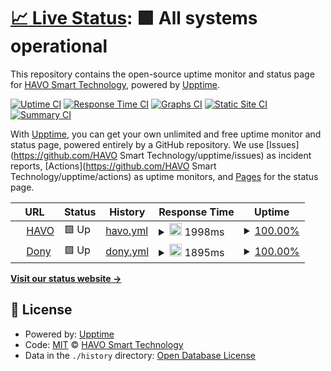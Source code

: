 # [📈 Live Status](https://www.havo.co.id): <!--live status--> **🟩 All systems operational**

This repository contains the open-source uptime monitor and status page for [HAVO Smart Technology](https://www.havo.co.id), powered by [Upptime](https://github.com/upptime/upptime).

[![Uptime CI](https://github.com/koj-co/upptime/workflows/Uptime%20CI/badge.svg)](https://github.com/koj-co/upptime/actions?query=workflow%3A%22Uptime+CI%22)
[![Response Time CI](https://github.com/koj-co/upptime/workflows/Response%20Time%20CI/badge.svg)](https://github.com/koj-co/upptime/actions?query=workflow%3A%22Response+Time+CI%22)
[![Graphs CI](https://github.com/koj-co/upptime/workflows/Graphs%20CI/badge.svg)](https://github.com/koj-co/upptime/actions?query=workflow%3A%22Graphs+CI%22)
[![Static Site CI](https://github.com/koj-co/upptime/workflows/Static%20Site%20CI/badge.svg)](https://github.com/koj-co/upptime/actions?query=workflow%3A%22Static+Site+CI%22)
[![Summary CI](https://github.com/koj-co/upptime/workflows/Summary%20CI/badge.svg)](https://github.com/koj-co/upptime/actions?query=workflow%3A%22Summary+CI%22)

With [Upptime](https://upptime.js.org), you can get your own unlimited and free uptime monitor and status page, powered entirely by a GitHub repository. We use [Issues](https://github.com/HAVO Smart Technology/upptime/issues) as incident reports, [Actions](https://github.com/HAVO Smart Technology/upptime/actions) as uptime monitors, and [Pages](https://www.havo.co.id) for the status page.

<!--start: status pages-->
<!-- This summary is generated by Upptime (https://github.com/upptime/upptime) -->
<!-- Do not edit this manually, your changes will be overwritten -->
<!-- prettier-ignore -->
| URL | Status | History | Response Time | Uptime |
| --- | ------ | ------- | ------------- | ------ |
| <img alt="" src="https://favicons.githubusercontent.com/www.havo.co.id" height="13"> [HAVO](https://www.havo.co.id) | 🟩 Up | [havo.yml](https://github.com/ashcoft/Upptime/commits/HEAD/history/havo.yml) | <details><summary><img alt="Response time graph" src="./graphs/havo/response-time-week.png" height="20"> 1998ms</summary><br><a href="https://HAVO Smart Technology.github.io/upptime/history/havo"><img alt="Response time 3054" src="https://img.shields.io/endpoint?url=https%3A%2F%2Fraw.githubusercontent.com%2Fashcoft%2FUpptime%2FHEAD%2Fapi%2Fhavo%2Fresponse-time.json"></a><br><a href="https://HAVO Smart Technology.github.io/upptime/history/havo"><img alt="24-hour response time 1632" src="https://img.shields.io/endpoint?url=https%3A%2F%2Fraw.githubusercontent.com%2Fashcoft%2FUpptime%2FHEAD%2Fapi%2Fhavo%2Fresponse-time-day.json"></a><br><a href="https://HAVO Smart Technology.github.io/upptime/history/havo"><img alt="7-day response time 1998" src="https://img.shields.io/endpoint?url=https%3A%2F%2Fraw.githubusercontent.com%2Fashcoft%2FUpptime%2FHEAD%2Fapi%2Fhavo%2Fresponse-time-week.json"></a><br><a href="https://HAVO Smart Technology.github.io/upptime/history/havo"><img alt="30-day response time 2720" src="https://img.shields.io/endpoint?url=https%3A%2F%2Fraw.githubusercontent.com%2Fashcoft%2FUpptime%2FHEAD%2Fapi%2Fhavo%2Fresponse-time-month.json"></a><br><a href="https://HAVO Smart Technology.github.io/upptime/history/havo"><img alt="1-year response time 3054" src="https://img.shields.io/endpoint?url=https%3A%2F%2Fraw.githubusercontent.com%2Fashcoft%2FUpptime%2FHEAD%2Fapi%2Fhavo%2Fresponse-time-year.json"></a></details> | <details><summary><a href="https://HAVO Smart Technology.github.io/upptime/history/havo">100.00%</a></summary><a href="https://HAVO Smart Technology.github.io/upptime/history/havo"><img alt="All-time uptime 96.04%" src="https://img.shields.io/endpoint?url=https%3A%2F%2Fraw.githubusercontent.com%2Fashcoft%2FUpptime%2FHEAD%2Fapi%2Fhavo%2Fuptime.json"></a><br><a href="https://HAVO Smart Technology.github.io/upptime/history/havo"><img alt="24-hour uptime 100.00%" src="https://img.shields.io/endpoint?url=https%3A%2F%2Fraw.githubusercontent.com%2Fashcoft%2FUpptime%2FHEAD%2Fapi%2Fhavo%2Fuptime-day.json"></a><br><a href="https://HAVO Smart Technology.github.io/upptime/history/havo"><img alt="7-day uptime 100.00%" src="https://img.shields.io/endpoint?url=https%3A%2F%2Fraw.githubusercontent.com%2Fashcoft%2FUpptime%2FHEAD%2Fapi%2Fhavo%2Fuptime-week.json"></a><br><a href="https://HAVO Smart Technology.github.io/upptime/history/havo"><img alt="30-day uptime 100.00%" src="https://img.shields.io/endpoint?url=https%3A%2F%2Fraw.githubusercontent.com%2Fashcoft%2FUpptime%2FHEAD%2Fapi%2Fhavo%2Fuptime-month.json"></a><br><a href="https://HAVO Smart Technology.github.io/upptime/history/havo"><img alt="1-year uptime 96.04%" src="https://img.shields.io/endpoint?url=https%3A%2F%2Fraw.githubusercontent.com%2Fashcoft%2FUpptime%2FHEAD%2Fapi%2Fhavo%2Fuptime-year.json"></a></details>
| <img alt="" src="https://favicons.githubusercontent.com/www.dony.me" height="13"> [Dony](https://www.dony.me) | 🟩 Up | [dony.yml](https://github.com/ashcoft/Upptime/commits/HEAD/history/dony.yml) | <details><summary><img alt="Response time graph" src="./graphs/dony/response-time-week.png" height="20"> 1895ms</summary><br><a href="https://HAVO Smart Technology.github.io/upptime/history/dony"><img alt="Response time 2410" src="https://img.shields.io/endpoint?url=https%3A%2F%2Fraw.githubusercontent.com%2Fashcoft%2FUpptime%2FHEAD%2Fapi%2Fdony%2Fresponse-time.json"></a><br><a href="https://HAVO Smart Technology.github.io/upptime/history/dony"><img alt="24-hour response time 1487" src="https://img.shields.io/endpoint?url=https%3A%2F%2Fraw.githubusercontent.com%2Fashcoft%2FUpptime%2FHEAD%2Fapi%2Fdony%2Fresponse-time-day.json"></a><br><a href="https://HAVO Smart Technology.github.io/upptime/history/dony"><img alt="7-day response time 1895" src="https://img.shields.io/endpoint?url=https%3A%2F%2Fraw.githubusercontent.com%2Fashcoft%2FUpptime%2FHEAD%2Fapi%2Fdony%2Fresponse-time-week.json"></a><br><a href="https://HAVO Smart Technology.github.io/upptime/history/dony"><img alt="30-day response time 2782" src="https://img.shields.io/endpoint?url=https%3A%2F%2Fraw.githubusercontent.com%2Fashcoft%2FUpptime%2FHEAD%2Fapi%2Fdony%2Fresponse-time-month.json"></a><br><a href="https://HAVO Smart Technology.github.io/upptime/history/dony"><img alt="1-year response time 2410" src="https://img.shields.io/endpoint?url=https%3A%2F%2Fraw.githubusercontent.com%2Fashcoft%2FUpptime%2FHEAD%2Fapi%2Fdony%2Fresponse-time-year.json"></a></details> | <details><summary><a href="https://HAVO Smart Technology.github.io/upptime/history/dony">100.00%</a></summary><a href="https://HAVO Smart Technology.github.io/upptime/history/dony"><img alt="All-time uptime 94.03%" src="https://img.shields.io/endpoint?url=https%3A%2F%2Fraw.githubusercontent.com%2Fashcoft%2FUpptime%2FHEAD%2Fapi%2Fdony%2Fuptime.json"></a><br><a href="https://HAVO Smart Technology.github.io/upptime/history/dony"><img alt="24-hour uptime 100.00%" src="https://img.shields.io/endpoint?url=https%3A%2F%2Fraw.githubusercontent.com%2Fashcoft%2FUpptime%2FHEAD%2Fapi%2Fdony%2Fuptime-day.json"></a><br><a href="https://HAVO Smart Technology.github.io/upptime/history/dony"><img alt="7-day uptime 100.00%" src="https://img.shields.io/endpoint?url=https%3A%2F%2Fraw.githubusercontent.com%2Fashcoft%2FUpptime%2FHEAD%2Fapi%2Fdony%2Fuptime-week.json"></a><br><a href="https://HAVO Smart Technology.github.io/upptime/history/dony"><img alt="30-day uptime 100.00%" src="https://img.shields.io/endpoint?url=https%3A%2F%2Fraw.githubusercontent.com%2Fashcoft%2FUpptime%2FHEAD%2Fapi%2Fdony%2Fuptime-month.json"></a><br><a href="https://HAVO Smart Technology.github.io/upptime/history/dony"><img alt="1-year uptime 94.03%" src="https://img.shields.io/endpoint?url=https%3A%2F%2Fraw.githubusercontent.com%2Fashcoft%2FUpptime%2FHEAD%2Fapi%2Fdony%2Fuptime-year.json"></a></details>

<!--end: status pages-->

[**Visit our status website →**](https://www.havo.co.id)

## 📄 License

- Powered by: [Upptime](https://github.com/upptime/upptime)
- Code: [MIT](./LICENSE) © [HAVO Smart Technology](https://www.havo.co.id)
- Data in the `./history` directory: [Open Database License](https://opendatacommons.org/licenses/odbl/1-0/)
